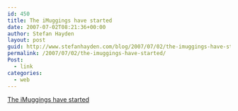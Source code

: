 ```yaml
---
id: 450
title: The iMuggings have started
date: 2007-07-02T08:21:36+00:00
author: Stefan Hayden
layout: post
guid: http://www.stefanhayden.com/blog/2007/07/02/the-imuggings-have-started/
permalink: /2007/07/02/the-imuggings-have-started/
Post:
  - link
categories:
  - web
---
```

<p><a href="http://ct.buzzfeed.com/rd?c=buzzfeed&ca=iPhone_Mugging&s=feed&d=0x0&p=0&u=http%3A%2F%2Fwww.buzzfeed.com%2Fbuzz%2FiPhone_Mugging">The iMuggings have started</a>
</p>
